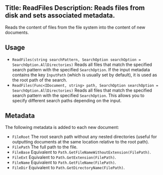 Title: ReadFiles
Description: Reads files from disk and sets associated metadata.
---
Reads the content of files from the file system into the content of new documents.

## Usage

- `ReadFiles(string searchPattern, SearchOption searchOption = SearchOption.AllDirectories)`
Reads all files that match the specified search pattern with the specified `SearchOption`. If the input metadata contains the key `InputPath` (which is usually set by default), it is used as the root path of the search.
- `ReadFiles(Func<IDocument, string> path, SearchOption searchOption = SearchOption.AllDirectories)`
Reads all files that match the specified search pattern with the specified `SearchOption`. This allows you to specify different search paths depending on the input.
    
## Metadata

The following metadata is added to each new document:

- `FileRoot`
The root search path without any nested directories (useful for outputting documents at the same location relative to the root path).
- `FilePath`
The full path to the file.
- `FileBase`
Equivalent to `Path.GetFileNameWithoutExtension(FilePath)`.
- `FileExt`
Equivalent to `Path.GetExtension(FilePath)`.
- `FileName`
Equivalent to `Path.GetFileName(FilePath)`.
- `FileDir`
Equivalent to `Path.GetDirectoryName(FilePath)`.
